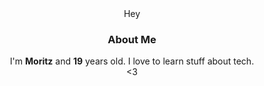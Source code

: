 <div align="center">  
Hey 
  
### About Me
I'm **Moritz** and  **19** years old. I love to learn stuff about tech.  
<3
</div>
